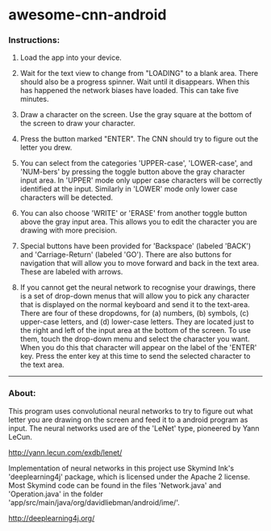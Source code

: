 # awesome-cnn-android #

### Instructions: ###

1. Load the app into your device.

2. Wait for the text view to change from "LOADING" to a blank area. There should also be a progress spinner. Wait until it disappears. When this has happened the network biases have loaded. This can take five minutes.

3. Draw a character on the screen. Use the gray square at the bottom of the screen to draw your character.

4. Press the button marked "ENTER". The CNN should try to figure out the letter you drew.

5. You can select from the categories 'UPPER-case', 'LOWER-case', and 'NUM-bers' by pressing the toggle button above the gray character input area. In 'UPPER' mode only upper case characters will be correctly identified at the input. Similarly in 'LOWER' mode only lower case characters will be detected.

6. You can also choose 'WRITE' or 'ERASE' from another toggle button above the gray input area. This allows you to edit the character you are drawing with more precision.

7. Special buttons have been provided for 'Backspace' (labeled 'BACK') and 'Carriage-Return' (labeled 'GO'). There are also buttons for navigation that will allow you to move forward and back in the text area. These are labeled with arrows.

8. If you cannot get the neural network to recognise your drawings, there is a set of drop-down menus that will allow you to pick any character that is displayed on the normal keyboard and send it to the text-area. There are four of these dropdowns, for (a) numbers, (b) symbols, (c) upper-case letters, and (d) lower-case letters. They are located just to the right and left of the input area at the bottom of the screen. To use them, touch the drop-down menu and select the character you want. When you do this that character will appear on the label of the 'ENTER' key. Press the enter key at this time to send the selected character to the text area.

---

### About: ###

This program uses convolutional neural networks to try to figure out what letter you are drawing on the screen and feed it to a android program as input. The neural networks used are of the 'LeNet' type, pioneered by Yann LeCun.

http://yann.lecun.com/exdb/lenet/

Implementation of neural networks in this project use Skymind Ink's 'deeplearning4j' package, which is licensed under the Apache 2 license. Most Skymind code can be found in the files 'Network.java' and 'Operation.java' in the folder 'app/src/main/java/org/davidliebman/android/ime/'. 

http://deeplearning4j.org/
